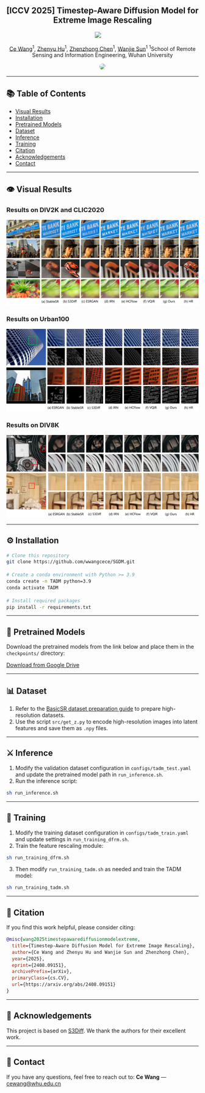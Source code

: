 <h2 align="center">[ICCV 2025] Timestep-Aware Diffusion Model for Extreme Image Rescaling</h2>

<div align="center">

<a href="https://arxiv.org/abs/2408.09151"><img src="https://img.shields.io/badge/ArXiv-2408.09151-red"></a>       

[Ce Wang]()<sup>1</sup>, [Zhenyu Hu]()<sup>1</sup>, [Zhenzhong Chen]()<sup>1</sup>, [Wanjie Sun]()<sup>1</sup> <sup>1</sup>School of Remote Sensing and Information Engineering, Wuhan University

</div>

<p align="center">
    <img src="assets/arch.png" style="border-radius: 15px">
</p>

---

## 📚 Table of Contents

* [Visual Results](#visual_results)
* [Installation](#installation)
* [Pretrained Models](#pretrained_models)
* [Dataset](#dataset)
* [Inference](#inference)
* [Training](#training)
* [Citation](#citation)
* [Acknowledgements](#acknowledgements)
* [Contact](#contact)

---

## <a name="visual_results"></a>👁️ Visual Results

### Results on DIV2K and CLIC2020

<img src="assets/qualitative_compare.png"/>

### Results on Urban100

<img src="assets/more_compare_urban100.png"/>

### Results on DIV8K

<img src="assets/more_compare_div8k.png"/>

---

## <a name="installation"></a>⚙️ Installation

```bash
# Clone this repository
git clone https://github.com/wwangcece/SGDM.git

# Create a conda environment with Python >= 3.9
conda create -n TADM python=3.9
conda activate TADM

# Install required packages
pip install -r requirements.txt
```

---

## <a name="pretrained_models"></a>🧬 Pretrained Models

Download the pretrained models from the link below and place them in the `checkpoints/` directory:

[Download from Google Drive](https://drive.google.com/drive/folders/1dte0A55F6YhBRagbPl2FDEv-Ku-wSSW1?usp=drive_link)

---

## <a name="dataset"></a>📊 Dataset

1. Refer to the [BasicSR dataset preparation guide](https://github.com/XPixelGroup/BasicSR/blob/master/docs/DatasetPreparation.md#Common-Image-SR-Datasets) to prepare high-resolution datasets.
2. Use the script `src/get_z.py` to encode high-resolution images into latent features and save them as `.npy` files.

---

## <a name="inference"></a>⚔️ Inference

1. Modify the validation dataset configuration in `configs/tadm_test.yaml` and update the pretrained model path in `run_inference.sh`.
2. Run the inference script:

```bash
sh run_inference.sh
```

---

## <a name="training"></a>🌟 Training

1. Modify the training dataset configuration in `configs/tadm_train.yaml` and update settings in `run_training_dfrm.sh`.
2. Train the feature rescaling module:

```bash
sh run_training_dfrm.sh
```

3. Then modify `run_training_tadm.sh` as needed and train the TADM model:

```bash
sh run_training_tadm.sh
```

---

## <a name="citation"></a>📖 Citation

If you find this work helpful, please consider citing:

```bibtex
@misc{wang2025timestepawarediffusionmodelextreme,
  title={Timestep-Aware Diffusion Model for Extreme Image Rescaling},
  author={Ce Wang and Zhenyu Hu and Wanjie Sun and Zhenzhong Chen},
  year={2025},
  eprint={2408.09151},
  archivePrefix={arXiv},
  primaryClass={cs.CV},
  url={https://arxiv.org/abs/2408.09151}
}
```

---

## <a name="acknowledgements"></a>🙏 Acknowledgements

This project is based on [S3Diff](https://github.com/ArcticHare105/S3Diff). We thank the authors for their excellent work.

---

## <a name="contact"></a>📨 Contact

If you have any questions, feel free to reach out to:
**Ce Wang** — [cewang@whu.edu.cn](mailto:cewang@whu.edu.cn)
